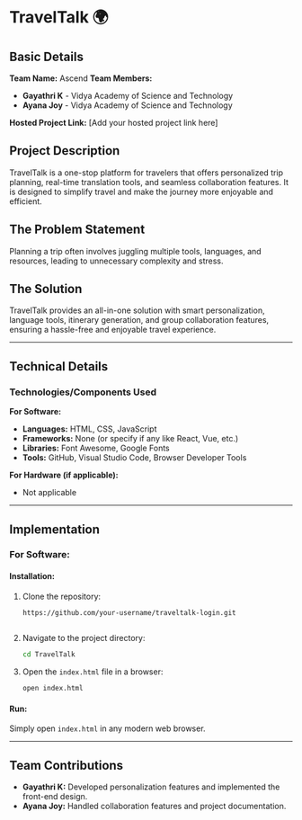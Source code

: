 # TravelTalk 🌍

## Basic Details
**Team Name:** Ascend 
**Team Members:**  
- **Gayathri K** - Vidya Academy of Science and Technology
- **Ayana Joy** - Vidya Academy of Science and Technology

**Hosted Project Link:** [Add your hosted project link here]

## Project Description
TravelTalk is a one-stop platform for travelers that offers personalized trip planning, real-time translation tools, and seamless collaboration features. It is designed to simplify travel and make the journey more enjoyable and efficient.

## The Problem Statement
Planning a trip often involves juggling multiple tools, languages, and resources, leading to unnecessary complexity and stress.

## The Solution
TravelTalk provides an all-in-one solution with smart personalization, language tools, itinerary generation, and group collaboration features, ensuring a hassle-free and enjoyable travel experience.

---

## Technical Details
### Technologies/Components Used
**For Software:**
- **Languages:** HTML, CSS, JavaScript
- **Frameworks:** None (or specify if any like React, Vue, etc.)
- **Libraries:** Font Awesome, Google Fonts
- **Tools:** GitHub, Visual Studio Code, Browser Developer Tools

**For Hardware (if applicable):**
- Not applicable

---

## Implementation
### For Software:
#### Installation:
1. Clone the repository:
   ```bash
   https://github.com/your-username/traveltalk-login.git
  
   ```
2. Navigate to the project directory:
   ```bash
   cd TravelTalk
   ```
3. Open the `index.html` file in a browser:
   ```bash
   open index.html
   ```

#### Run:
Simply open `index.html` in any modern web browser.

---

## Team Contributions
- **Gayathri K:** Developed personalization features and implemented the front-end design.
- **Ayana Joy:** Handled collaboration features and project documentation.

